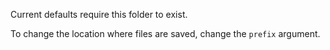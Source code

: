 Current defaults require this folder to exist. 

To change the location where files are saved, change the `prefix` argument.
